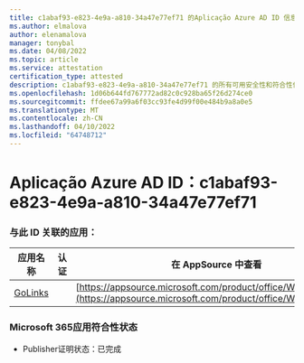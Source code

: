 ```yaml
---
title: c1abaf93-e823-4e9a-a810-34a47e77ef71 的Aplicação Azure AD ID 信息
ms.author: elmalova
author: elenamalova
manager: tonybal
ms.date: 04/08/2022
ms.topic: article
ms.service: attestation
certification_type: attested
description: c1abaf93-e823-4e9a-a810-34a47e77ef71 的所有可用安全性和符合性信息。
ms.openlocfilehash: 1d06b644fd767772ad82c0c928ba65f26d274ce0
ms.sourcegitcommit: ffdee67a99a6f03cc93fe4d99f00e484b9a8a0e5
ms.translationtype: MT
ms.contentlocale: zh-CN
ms.lasthandoff: 04/10/2022
ms.locfileid: "64748712"
---
```

# <a name="azure-app-id-c1abaf93-e823-4e9a-a810-34a47e77ef71"></a>Aplicação Azure AD ID：c1abaf93-e823-4e9a-a810-34a47e77ef71


### <a name="apps-associated-with-this-id"></a>与此 ID 关联的应用：
| **应用名称** | **认证** | **在 AppSource 中查看** |
|--------------|---------------|-----------------------|
| [GoLinks](../forward/WA200003853.md) |  | [https://appsource.microsoft.com/product/office/WA200003853](https://appsource.microsoft.com/product/office/WA200003853) |

### <a name="microsoft-365-app-compliance-status"></a>Microsoft 365应用符合性状态
- Publisher证明状态：已完成
